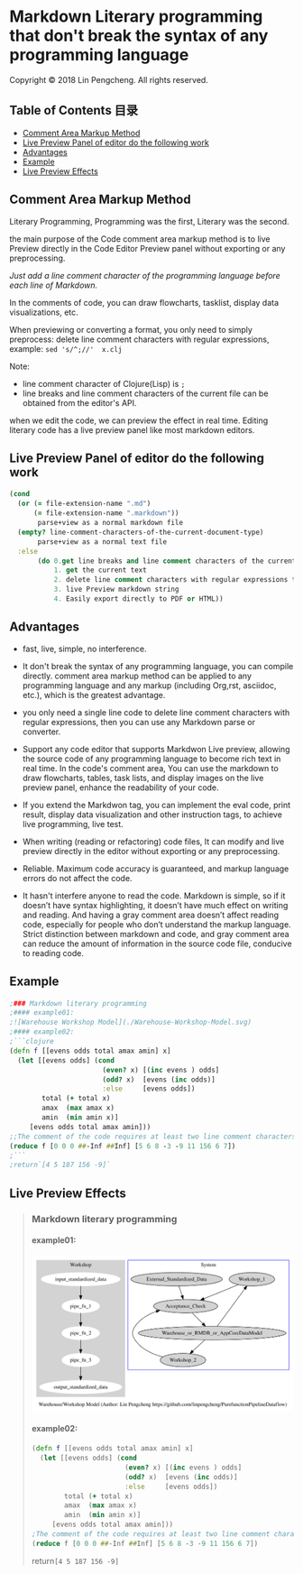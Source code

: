 # Markdown Literary programming that don't break the syntax of any programming language

Copyright © 2018 Lin Pengcheng. All rights reserved.

## Table of Contents 目录
- [Comment Area Markup Method](#Comment-Area-Markup-Method)
- [Live Preview Panel of editor do the following work](#Live-Preview-Panel-of-editor-do-the-following-work)
- [Advantages](#Advantages)
- [Example](#Example)
- [Live Preview Effects](#Live-Preview-Effects)

## Comment Area Markup Method

Literary Programming, Programming was the first, Literary was the second.

the main purpose of the Code comment area markup method is 
to live Preview directly in the Code Editor Preview panel 
without exporting or any preprocessing.

*Just add a line comment character of the programming language 
before each line of Markdown.*

In the comments of code, you can draw flowcharts, tasklist, 
display data visualizations, etc.

When previewing or converting a format,
you only need to simply preprocess: 
delete line comment characters with regular expressions, 
example: `sed 's/^;//'  x.clj`

Note: 

- line comment character of Clojure(Lisp) is `;`
- line breaks and line comment characters of the current file 
  can be obtained from the editor's API.

when we edit the code, we can preview the effect in real time. 
Editing literary code has a live preview panel like most markdown editors.

## Live Preview Panel of editor do the following work

```clojure
(cond
  (or (= file-extension-name ".md")
      (= file-extension-name ".markdown"))
       parse+view as a normal markdown file
  (empty? line-comment-characters-of-the-current-document-type)
       parse+view as a normal text file 
  :else
       (do 0.get line breaks and line comment characters of the current document
           1. get the current text
           2. delete line comment characters with regular expressions to get markdwon string
           3. live Preview markdown string
           4. Easily export directly to PDF or HTML))
```

## Advantages

- fast, live, simple, no interference.

- It don't break the syntax of any programming language, you can compile directly. 
  comment area markup method can be applied to any programming language and any markup 
  (including Org,rst, asciidoc, etc.), which is the greatest advantage.

- you only need a single line code to delete line comment characters with regular expressions, 
  then you can use any Markdown parse or converter.

- Support any code editor that supports Markdwon Live preview, 
  allowing the source code of any programming language to become rich text in real time. 
  In the code's comment area, You can use the markdown to draw flowcharts, tables, task lists, 
  and display images on the live preview panel, enhance the readability of your code.

- If you extend the Markdwon tag, you can implement the eval code, print result, display 
  data visualization and other instruction tags, to achieve live programming, live test.

- When writing (reading or refactoring) code files, It can modify and live preview directly 
  in the editor without exporting or any preprocessing.

- Reliable. Maximum code accuracy is guaranteed, and markup language errors do not affect the code.

- It hasn't interfere anyone to read the code.
  Markdown is simple, so if it doesn’t have syntax highlighting, 
  it doesn’t have much effect on writing and reading.
  And having a gray comment area doesn’t affect reading code, 
  especially for people who don’t understand the markup language.
  Strict distinction between markdown and code, 
  and gray comment area can reduce the amount of information in the source code file, 
  conducive to reading code.

## Example

```clojure
;### Markdown literary programming
;#### example01:
;![Warehouse Workshop Model](./Warehouse-Workshop-Model.svg)
;#### example02:
;```clojure
(defn f [[evens odds total amax amin] x]
  (let [[evens odds] (cond 
                       (even? x) [(inc evens ) odds]
                       (odd? x)  [evens (inc odds)]
                       :else     [evens odds])
        total (+ total x)
        amax  (max amax x)
        amin  (min amin x)]   
     [evens odds total amax amin]))
;;The comment of the code requires at least two line comment characters
(reduce f [0 0 0 ##-Inf ##Inf] [5 6 8 -3 -9 11 156 6 7])
;```
;return`[4 5 187 156 -9]`

```

## Live Preview Effects

> 
> ### Markdown literary programming
> #### example01:
> ![Warehouse Workshop Model](./Warehouse-Workshop-Model.svg)
> #### example02:
> ```clojure
> (defn f [[evens odds total amax amin] x]
>   (let [[evens odds] (cond 
>                        (even? x) [(inc evens ) odds]
>                        (odd? x)  [evens (inc odds)]
>                        :else     [evens odds])
>         total (+ total x)
>         amax  (max amax x)
>         amin  (min amin x)]   
>      [evens odds total amax amin]))
> ;The comment of the code requires at least two line comment characters
> (reduce f [0 0 0 ##-Inf ##Inf] [5 6 8 -3 -9 11 156 6 7])
> ```
> return`[4 5 187 156 -9]`
> 

